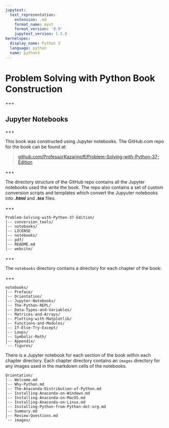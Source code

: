 ```yaml
---
jupytext:
  text_representation:
    extension: .md
    format_name: myst
    format_version: '0.9'
    jupytext_version: 1.5.0
kernelspec:
  display_name: Python 3
  language: python
  name: python3
---
```


# Problem Solving with Python Book Construction

+++

## Jupyter Notebooks

+++

This book was constructed using Jupyter notebooks. The GitHub.com repo for the book can be found at:

 > [github.com/ProfessorKazarinoff/Problem-Solving-with-Python-37-Edition](https://github.com/ProfessorKazarinoff/Problem-Solving-with-Python-37-Edition)

+++

The directory structure of the GitHub repo contains all the Jupyter notebooks used the write the book. The repo also contains a set of custom conversion scripts and templates which convert the Jupyuter notebooks into **_.html_** and **_.tex_** files.

+++

```text
Problem-Solving-with-Python-37-Edition/
|-- conversion_tools/
|-- notebooks/
|-- LICENSE
|-- notebooks/
|-- pdf/
|-- README.md
|-- website/
```

+++

The ```notebooks``` directory contains a directory for each chapter of the book:

+++

```text
notebooks/
|-- Preface/
|-- Orientation/
|-- Jupyter-Notebooks/
|-- The-Python-REPL/
|-- Data-Types-and-Variables/
|-- Matrices-and-Arrays/
|-- Plotting-with-Matplotlib/
|-- Functions-and-Modules/
|-- If-Else-Try-Except/
|-- Loops/
|-- Symbolic-Math/
|-- Appendix/
`-- figures/
```

There is a Jupyter notebook for each section of the book within each chapter directory. Each chapter directory contains an ```images``` directory for any images used in the markdown cells of the notebooks.

```text
Orientation/
|-- Welcome.md
|-- Why-Python.md
|-- The-Anaconda-Distribution-of-Python.md
|-- Installing-Anaconda-on-Windows.md
|-- Installing-Anaconda-on-MacOS.md
|-- Installing-Anaconda-on-Linux.md
|-- Installing-Python-from-Python-dot-org.md
|-- Summary.md
|-- Review-Questions.md
`-- images/
```
